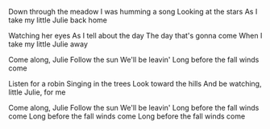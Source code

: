 Down through the meadow
I was humming a song
Looking at the stars
As I take my little Julie back home

Watching her eyes
As I tell about the day
The day that's gonna come
When I take my little Julie away

Come along, Julie
Follow the sun
We'll be leavin'
Long before the fall winds come

Listen for a robin
Singing in the trees
Look toward the hills
And be watching, little Julie, for me

Come along, Julie
Follow the sun
We'll be leavin'
Long before the fall winds come
Long before the fall winds come
Long before the fall winds come
